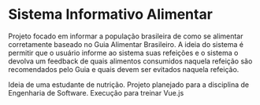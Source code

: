 # Sistema Informativo Alimentar
Projeto focado em informar a população brasileira de como se alimentar corretamente baseado no Guia Alimentar Brasileiro. 
A ideia do sistema é permitir que o usuário informe ao sistema suas refeições e o sistema o devolva um feedback de quais alimentos consumidos naquela refeição são recomendados pelo Guia e quais devem ser evitados naquela refeição.

Ideia de uma estudante de nutrição.
Projeto planejado para a disciplina de Engenharia de Software.
Execução para treinar Vue.js

